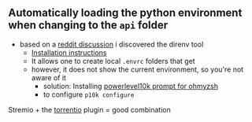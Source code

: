 

## Automatically loading the python environment when changing to the `api` folder

- based on a [reddit discussion](https://www.reddit.com/r/zsh/comments/omgzcy/best_plugin_to_autosource_python_virtualenv_when/) i discovered the direnv tool
	- [Installation instructions](https://direnv.net/) 
	- It allows one to create local `.envrc` folders that get
	- however, it does not show the current environment, so you're not aware of it
		- solution: Installing [powerlevel10k prompt for ohmyzsh](https://dev.to/abdfnx/oh-my-zsh-powerlevel10k-cool-terminal-1no0)
		- to configure `p10k configure`


Stremio  + the [torrentio](https://torrentio.strem.fun/lite/configure) plugin = good combination




